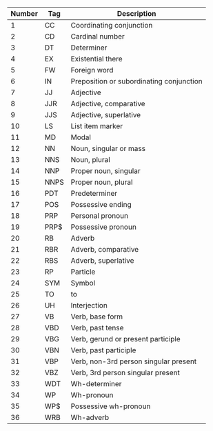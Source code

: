 | Number | Tag | Description |
| ----------- | ----------- |----------- |
|1	 | CC	 |Coordinating conjunction |
|2	 |CD	 |Cardinal number|
|3	 |DT |	Determiner|
|4	 |EX	 |Existential there|
|5	 |FW	 |Foreign word|
|6	 |IN	 |Preposition or subordinating conjunction|
|7	 |JJ	 |Adjective|
|8	 |JJR	 |Adjective, comparative|
|9	 |JJS	 |Adjective, superlative|
|10	 |LS	 |List item marker|
|11	 |MD	 |Modal|
|12	 |NN	 |Noun, singular or mass|
|13	 |NNS	 |Noun, plural|
|14	 |NNP	 |Proper noun, singular|
|15	 |NNPS	 |Proper noun, plural|
|16	 |PDT	 |Predeterminer|
|17	 |POS	 |Possessive ending|
|18	 |PRP	 |Personal pronoun|
|19	 |PRP$	 |Possessive pronoun|
|20 |	RB	 |Adverb|
|21	 |RBR	 |Adverb, comparative|
|22	 |RBS	 |Adverb, superlative|
|23	 |RP	 |Particle|
|24	 |SYM	 |Symbol|
|25	 |TO	 |to|
|26	 |UH	 |Interjection|
|27	 |VB	 |Verb, base form|
|28	 |VBD	 |Verb, past tense|
|29	 |VBG	 |Verb, gerund or present participle|
|30	 |VBN	 |Verb, past participle|
|31	 |VBP	 |Verb, non-3rd person singular present|
|32	 |VBZ	 |Verb, 3rd person singular present|
|33 |	WDT	 |Wh-determiner|
|34 |	WP	 |Wh-pronoun|
|35	 |WP$	 |Possessive wh-pronoun|
|36 |	WRB	 |Wh-adverb|
